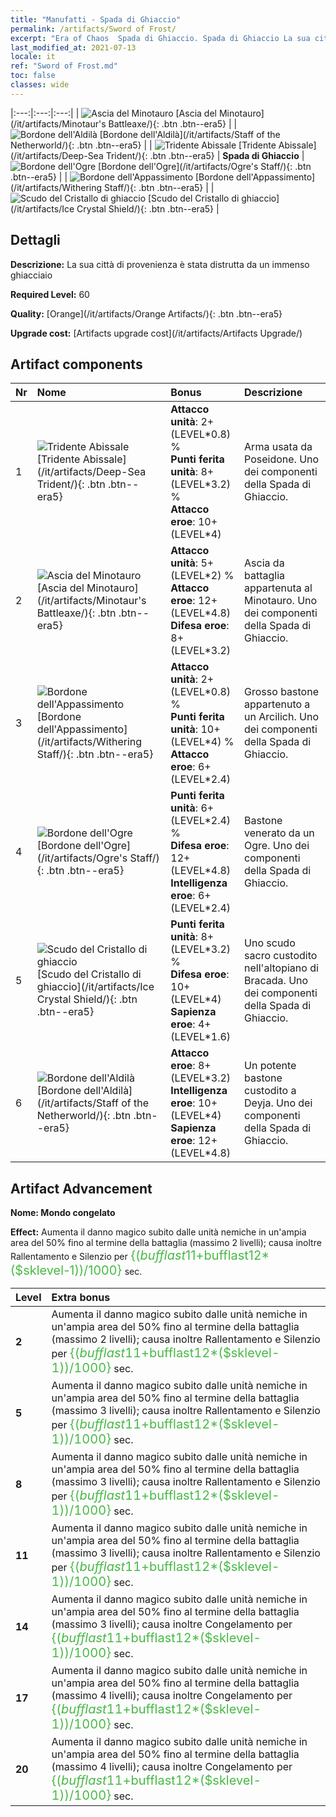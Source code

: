 ```yaml
---
title: "Manufatti - Spada di Ghiaccio"
permalink: /artifacts/Sword of Frost/
excerpt: "Era of Chaos  Spada di Ghiaccio. Spada di Ghiaccio La sua città di provenienza è stata distrutta da un immenso ghiacciaio"
last_modified_at: 2021-07-13
locale: it
ref: "Sword of Frost.md"
toc: false
classes: wide
---
```


  |:---:|:---:|:---:| 
  | ![Ascia del Minotauro](/images/t/artifact_40432.png) [Ascia del Minotauro](/it/artifacts/Minotaur's Battleaxe/){: .btn .btn--era5} |   | ![Bordone dell'Aldilà](/images/t/artifact_40436.png) [Bordone dell'Aldilà](/it/artifacts/Staff of the Netherworld/){: .btn .btn--era5} | 
  | ![Tridente Abissale](/images/t/artifact_40431.png) [Tridente Abissale](/it/artifacts/Deep-Sea Trident/){: .btn .btn--era5} | **Spada di Ghiaccio** | ![Bordone dell'Ogre](/images/t/artifact_40434.png) [Bordone dell'Ogre](/it/artifacts/Ogre's Staff/){: .btn .btn--era5} | 
  | ![Bordone dell'Appassimento](/images/t/artifact_40433.png) [Bordone dell'Appassimento](/it/artifacts/Withering Staff/){: .btn .btn--era5} |   | ![Scudo del Cristallo di ghiaccio](/images/t/artifact_40435.png) [Scudo del Cristallo di ghiaccio](/it/artifacts/Ice Crystal Shield/){: .btn .btn--era5} | 


## Dettagli

 **Descrizione:** La sua città di provenienza è stata distrutta da un immenso ghiacciaio

 **Required Level:** 60

 **Quality:** [Orange](/it/artifacts/Orange Artifacts/){: .btn .btn--era5}

 **Upgrade cost:** [Artifacts upgrade cost](/it/artifacts/Artifacts Upgrade/)



## Artifact components

  | Nr |    Nome    |   Bonus | Descrizione | 
  |:---|:-----------|:--------|:------------| 
  | 1 | ![Tridente Abissale](/images/t/artifact_40431.png) [Tridente Abissale](/it/artifacts/Deep-Sea Trident/){: .btn .btn--era5} | **Attacco unità**: 2+(LEVEL\*0.8) %<br/>**Punti ferita unità**: 8+(LEVEL\*3.2) %<br/>**Attacco eroe**: 10+(LEVEL\*4) | Arma usata da Poseidone. Uno dei componenti della Spada di Ghiaccio. | 
  | 2 | ![Ascia del Minotauro](/images/t/artifact_40432.png) [Ascia del Minotauro](/it/artifacts/Minotaur's Battleaxe/){: .btn .btn--era5} | **Attacco unità**: 5+(LEVEL\*2) %<br/>**Attacco eroe**: 12+(LEVEL\*4.8)<br/>**Difesa eroe**: 8+(LEVEL\*3.2) | Ascia da battaglia appartenuta al Minotauro. Uno dei componenti della Spada di Ghiaccio. | 
  | 3 | ![Bordone dell'Appassimento](/images/t/artifact_40433.png) [Bordone dell'Appassimento](/it/artifacts/Withering Staff/){: .btn .btn--era5} | **Attacco unità**: 2+(LEVEL\*0.8) %<br/>**Punti ferita unità**: 10+(LEVEL\*4) %<br/>**Attacco eroe**: 6+(LEVEL\*2.4) | Grosso bastone appartenuto a un Arcilich. Uno dei componenti della Spada di Ghiaccio. | 
  | 4 | ![Bordone dell'Ogre](/images/t/artifact_40434.png) [Bordone dell'Ogre](/it/artifacts/Ogre's Staff/){: .btn .btn--era5} | **Punti ferita unità**: 6+(LEVEL\*2.4) %<br/>**Difesa eroe**: 12+(LEVEL\*4.8)<br/>**Intelligenza eroe**: 6+(LEVEL\*2.4) | Bastone venerato da un Ogre. Uno dei componenti della Spada di Ghiaccio. | 
  | 5 | ![Scudo del Cristallo di ghiaccio](/images/t/artifact_40435.png) [Scudo del Cristallo di ghiaccio](/it/artifacts/Ice Crystal Shield/){: .btn .btn--era5} | **Punti ferita unità**: 8+(LEVEL\*3.2) %<br/>**Difesa eroe**: 10+(LEVEL\*4)<br/>**Sapienza eroe**: 4+(LEVEL\*1.6) | Uno scudo sacro custodito nell'altopiano di Bracada. Uno dei componenti della Spada di Ghiaccio. | 
  | 6 | ![Bordone dell'Aldilà](/images/t/artifact_40436.png) [Bordone dell'Aldilà](/it/artifacts/Staff of the Netherworld/){: .btn .btn--era5} | **Attacco eroe**: 8+(LEVEL\*3.2)<br/>**Intelligenza eroe**: 10+(LEVEL\*4)<br/>**Sapienza eroe**: 12+(LEVEL\*4.8) | Un potente bastone custodito a Deyja. Uno dei componenti della Spada di Ghiaccio. | 


## Artifact Advancement

 **Nome: Mondo congelato**

 **Effect:** Aumenta il danno magico subito dalle unità nemiche in un'ampia area del 50% fino al termine della battaglia (massimo 2 livelli); causa inoltre Rallentamento e Silenzio per <span style="color: #48b946;font-size:20px">{($bufflast11+$bufflast12*($sklevel-1))/1000}</span> sec.

  |  Level  |    Extra bonus  | 
  |:--------|:----------------| 
  | **2** | Aumenta il danno magico subito dalle unità nemiche in un'ampia area del 50% fino al termine della battaglia (massimo 2 livelli); causa inoltre Rallentamento e Silenzio per <span style="color: #48b946;font-size:20px">{($bufflast11+$bufflast12*($sklevel-1))/1000}</span> sec. | 
  | **5** | Aumenta il danno magico subito dalle unità nemiche in un'ampia area del 50% fino al termine della battaglia (massimo 3 livelli); causa inoltre Rallentamento e Silenzio per <span style="color: #48b946;font-size:20px">{($bufflast11+$bufflast12*($sklevel-1))/1000}</span> sec. | 
  | **8** | Aumenta il danno magico subito dalle unità nemiche in un'ampia area del 50% fino al termine della battaglia (massimo 3 livelli); causa inoltre Rallentamento e Silenzio per <span style="color: #48b946;font-size:20px">{($bufflast11+$bufflast12*($sklevel-1))/1000}</span> sec. | 
  | **11** | Aumenta il danno magico subito dalle unità nemiche in un'ampia area del 50% fino al termine della battaglia (massimo 3 livelli); causa inoltre Rallentamento e Silenzio per <span style="color: #48b946;font-size:20px">{($bufflast11+$bufflast12*($sklevel-1))/1000}</span> sec. | 
  | **14** | Aumenta il danno magico subito dalle unità nemiche in un'ampia area del 50% fino al termine della battaglia (massimo 3 livelli); causa inoltre Congelamento per <span style="color: #48b946;font-size:20px">{($bufflast11+$bufflast12*($sklevel-1))/1000}</span> sec. | 
  | **17** | Aumenta il danno magico subito dalle unità nemiche in un'ampia area del 50% fino al termine della battaglia (massimo 4 livelli); causa inoltre Congelamento per <span style="color: #48b946;font-size:20px">{($bufflast11+$bufflast12*($sklevel-1))/1000}</span> sec. | 
  | **20** | Aumenta il danno magico subito dalle unità nemiche in un'ampia area del 50% fino al termine della battaglia (massimo 4 livelli); causa inoltre Congelamento per <span style="color: #48b946;font-size:20px">{($bufflast11+$bufflast12*($sklevel-1))/1000}</span> sec. | 
